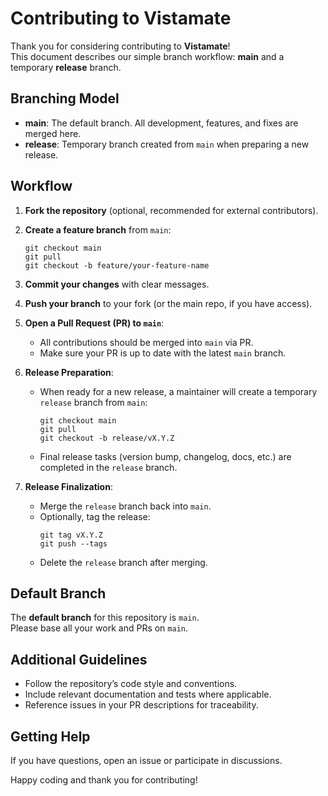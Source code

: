 # Contributing to Vistamate

Thank you for considering contributing to **Vistamate**!  
This document describes our simple branch workflow: **main** and a temporary **release** branch.

## Branching Model

- **main**: The default branch. All development, features, and fixes are merged here.
- **release**: Temporary branch created from `main` when preparing a new release.

## Workflow

1. **Fork the repository** (optional, recommended for external contributors).
2. **Create a feature branch** from `main`:
   ```
   git checkout main
   git pull
   git checkout -b feature/your-feature-name
   ```
3. **Commit your changes** with clear messages.
4. **Push your branch** to your fork (or the main repo, if you have access).
5. **Open a Pull Request (PR) to `main`**:
   - All contributions should be merged into `main` via PR.
   - Make sure your PR is up to date with the latest `main` branch.

6. **Release Preparation**:
   - When ready for a new release, a maintainer will create a temporary `release` branch from `main`:
     ```
     git checkout main
     git pull
     git checkout -b release/vX.Y.Z
     ```
   - Final release tasks (version bump, changelog, docs, etc.) are completed in the `release` branch.

7. **Release Finalization**:
   - Merge the `release` branch back into `main`.
   - Optionally, tag the release:
     ```
     git tag vX.Y.Z
     git push --tags
     ```
   - Delete the `release` branch after merging.

## Default Branch

The **default branch** for this repository is `main`.  
Please base all your work and PRs on `main`.

## Additional Guidelines

- Follow the repository’s code style and conventions.
- Include relevant documentation and tests where applicable.
- Reference issues in your PR descriptions for traceability.

## Getting Help

If you have questions, open an issue or participate in discussions.

Happy coding and thank you for contributing!